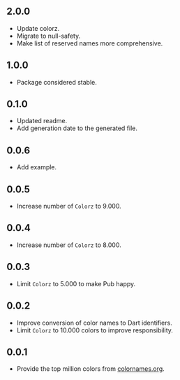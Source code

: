 ## 2.0.0

* Update colorz.
* Migrate to null-safety.
* Make list of reserved names more comprehensive.

## 1.0.0

* Package considered stable.

## 0.1.0

* Updated readme.
* Add generation date to the generated file.

## 0.0.6

* Add example.

## 0.0.5

* Increase number of `Colorz` to 9.000.

## 0.0.4

* Increase number of `Colorz` to 8.000.

## 0.0.3

* Limit `Colorz` to 5.000 to make Pub happy.

## 0.0.2

* Improve conversion of color names to Dart identifiers.
* Limit `Colorz` to 10.000 colors to improve responsibility.

## 0.0.1

* Provide the top million colors from [colornames.org](https://colornames.org/).
